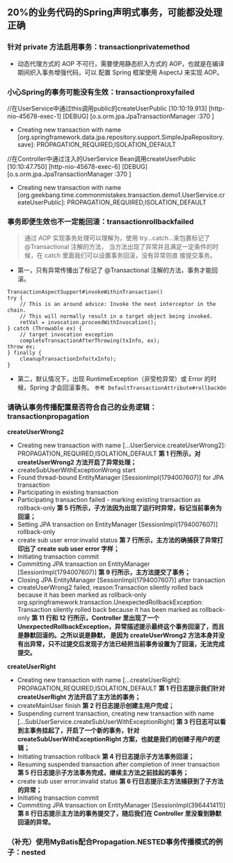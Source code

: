 ## 20%的业务代码的Spring声明式事务，可能都没处理正确
### 针对 private 方法启用事务：transactionprivatemethod
- 动态代理方式的 AOP 不可行，需要使用静态织入方式的 AOP，也就是在编译期间织入事务增强代码，可以
配置 Spring 框架使用 AspectJ 来实现 AOP。

### 小心Spring的事务可能没有生效：transactionproxyfailed
//在UserService中通过this调用public的createUserPublic
[10:10:19.913] [http-nio-45678-exec-1] [DEBUG] [o.s.orm.jpa.JpaTransactionManager       :370 ] 
- Creating new transaction with name 
[org.springframework.data.jpa.repository.support.SimpleJpaRepository.save]: PROPAGATION_REQUIRED,ISOLATION_DEFAULT

//在Controller中通过注入的UserService Bean调用createUserPublic
[10:10:47.750] [http-nio-45678-exec-6] [DEBUG] [o.s.orm.jpa.JpaTransactionManager       :370 ]
 - Creating new transaction with name 
 [org.geekbang.time.commonmistakes.transaction.demo1.UserService.createUserPublic]: PROPAGATION_REQUIRED,ISOLATION_DEFAULT

### 事务即便生效也不一定能回滚：transactionrollbackfailed
> 通过 AOP 实现事务处理可以理解为，使用 try…catch…来包裹标记了 @Transactional 注解的方法，
> 当方法出现了异常并且满足一定条件的时候，在 catch 里面我们可以设置事务回滚，没有异常则直
> 接提交事务。
- 第一，只有异常传播出了标记了 @Transactional 注解的方法，事务才能回滚。
```
TransactionAspectSupport#invokeWithinTransaction()
try { 
    // This is an around advice: Invoke the next interceptor in the chain. 
    // This will normally result in a target object being invoked. 
    retVal = invocation.proceedWithInvocation();
} catch (Throwable ex) { 
    // target invocation exception 
    completeTransactionAfterThrowing(txInfo, ex); 
throw ex;
} finally { 
    cleanupTransactionInfo(txInfo);
}
```
- 第二，默认情况下，出现 RuntimeException（非受检异常）或 Error 的时候，Spring 才会回滚事务。
`参考 DefaultTransactionAttribute#rollbackOn`

### 请确认事务传播配置是否符合自己的业务逻辑：transactionpropagation
**createUserWrong2**
- Creating new transaction with name [...UserService.createUserWrong2]: PROPAGATION_REQUIRED,ISOLATION_DEFAULT
**第 1 行所示，对 createUserWrong2 方法开启了异常处理；**
- createSubUserWithExceptionWrong start
- Found thread-bound EntityManager [SessionImpl(1794007607<open>)] for JPA transaction
- Participating in existing transaction
- Participating transaction failed - marking existing transaction as rollback-only
**第 5 行所示，子方法因为出现了运行时异常，标记当前事务为回滚；**
- Setting JPA transaction on EntityManager [SessionImpl(1794007607<open>)] rollback-only
- create sub user error:invalid status
**第 7 行所示，主方法的确捕获了异常打印出了 create sub user error 字样；**
- Initiating transaction commit
- Committing JPA transaction on EntityManager [SessionImpl(1794007607<open>)]
**第 9 行所示，主方法提交了事务；**
- Closing JPA EntityManager [SessionImpl(1794007607<open>)] after transaction
 - createUserWrong2 failed, reason:Transaction silently rolled back because it has been marked as rollback-only
org.springframework.transaction.UnexpectedRollbackException: Transaction silently rolled back because it has been marked as rollback-only
**第 11 行和 12 行所示，Controller 里出现了一个 UnexpectedRollbackException，异常描述提示最终这个事务回滚了，而且是静默回滚的。之所以说是静默，
是因为 createUserWrong2 方法本身并没有出异常，只不过提交后发现子方法已经把当前事务设置为了回滚，无法完成提交。**

**createUserRight**
- Creating new transaction with name [...createUserRight]: PROPAGATION_REQUIRED,ISOLATION_DEFAULT
**第 1 行日志提示我们针对 createUserRight 方法开启了主方法的事务；**
- createMainUser finish
**第 2 行日志提示创建主用户完成；**
- Suspending current transaction, creating new transaction with name [...SubUserService.createSubUserWithExceptionRight]
**第 3 行日志可以看到主事务挂起了，开启了一个新的事务，针对 createSubUserWithExceptionRight 方案，也就是我们的创建子用户的逻辑；**
- Initiating transaction rollback
**第 4 行日志提示子方法事务回滚；**
- Resuming suspended transaction after completion of inner transaction
**第 5 行日志提示子方法事务完成，继续主方法之前挂起的事务；**
- create sub user error:invalid status
**第 6 行日志提示主方法捕获到了子方法的异常；**
- Initiating transaction commit
- Committing JPA transaction on EntityManager [SessionImpl(396441411<open>)]
**第 8 行日志提示主方法的事务提交了，随后我们在 Controller 里没看到静默回滚的异常。**

### （补充）使用MyBatis配合Propagation.NESTED事务传播模式的例子：nested
